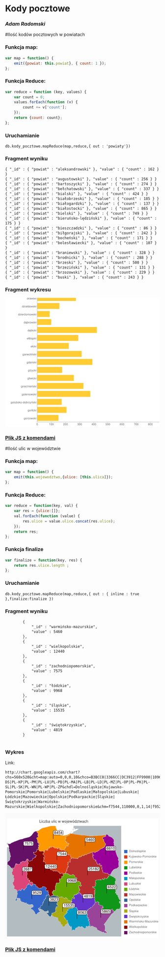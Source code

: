 # Kody pocztowe

### *Adam Radomski*

#Ilość kodów pocztowych w powiatach

### Funkcja map:

```javascript
var map = function() {
    emit({powiat: this.powiat}, { count: 1 });
};
```


### Funkcja Reduce:

```javascript
var reduce = function (key, values) {
    var count = 0;
    values.forEach(function (v) {
        count += v['count'];
    });
    return {count: count};
};
```

### Uruchamianie 

```
db.kody_pocztowe.mapReduce(map,reduce,{ out : 'powiaty'})
```

###	Fragment wyniku

```
{ "_id" : { "powiat" : "aleksandrowski" }, "value" : { "count" : 162 } }
{ "_id" : { "powiat" : "augustowski" }, "value" : { "count" : 256 } }
{ "_id" : { "powiat" : "bartoszycki" }, "value" : { "count" : 274 } }
{ "_id" : { "powiat" : "bełchatowski" }, "value" : { "count" : 337 } }
{ "_id" : { "powiat" : "bialski" }, "value" : { "count" : 424 } }
{ "_id" : { "powiat" : "białobrzeski" }, "value" : { "count" : 185 } }
{ "_id" : { "powiat" : "białogardzki" }, "value" : { "count" : 137 } }
{ "_id" : { "powiat" : "białostocki" }, "value" : { "count" : 865 } }
{ "_id" : { "powiat" : "bielski" }, "value" : { "count" : 749 } }
{ "_id" : { "powiat" : "bieruńsko-lędziński" }, "value" : { "count" : 175 } }
{ "_id" : { "powiat" : "bieszczadzki" }, "value" : { "count" : 86 } }
{ "_id" : { "powiat" : "biłgorajski" }, "value" : { "count" : 242 } }
{ "_id" : { "powiat" : "bocheński" }, "value" : { "count" : 171 } }
{ "_id" : { "powiat" : "bolesławiecki" }, "value" : { "count" : 107 } }
{ "_id" : { "powiat" : "braniewski" }, "value" : { "count" : 328 } }
{ "_id" : { "powiat" : "brodnicki" }, "value" : { "count" : 288 } }
{ "_id" : { "powiat" : "brzeski" }, "value" : { "count" : 500 } }
{ "_id" : { "powiat" : "brzeziński" }, "value" : { "count" : 131 } }
{ "_id" : { "powiat" : "brzozowski" }, "value" : { "count" : 229 } }
{ "_id" : { "powiat" : "buski" }, "value" : { "count" : 243 } }

```

### Fragment wykresu

![](../images/radomski.png)


### [Plik JS z komendami](/scripts/mapReduce_aradomski.js)


#Ilość ulic w województwie

### Funkcja map:

```javascript
var map = function() {
    emit(this.wojewodztwo,{ulice: [this.ulica]});
};
```


### Funkcja Reduce:

```javascript
var reduce = function(key, val) {
    var res = {ulice:[]};
    val.forEach(function (value) {
        res.ulice = value.ulice.concat(res.ulice);
    });
    return res;
};
```
### Funkcja finalize 
```javascript
var finalize = function(key, res) {
	return res.ulice.length	;
};
```

### Uruchamianie 

```
db.kody_pocztowe.mapReduce(map,reduce,{ out : { inline : true },finalize:finalize })
```

###	Fragment wyniku

```
		{
			"_id" : "warmińsko-mazurskie",
			"value" : 5460
		},
		{
			"_id" : "wielkopolskie",
			"value" : 12440
		},
		{
			"_id" : "zachodniopomorskie",
			"value" : 7575
		},
		{
			"_id" : "łódzkie",
			"value" : 9968
		},
		{
			"_id" : "śląskie",
			"value" : 15535
		},
		{
			"_id" : "świętokrzyskie",
			"value" : 4819
		}


```

### Wykres
Link:
```
http://chart.googleapis.com/chart?chs=560x520&cht=map:auto=0,0,0,10&chco=B3BCC0|3366CC|DC3912|FF9900|109618|990099|0099C6|DD4477|66AA00|B82E2E|316395|994499|AAAA11|6633CC|E67300|8B0707|651067&chld=PL-DS|PL-KP|PL-PM|PL-LU|PL-PD|PL-MA|PL-LB|PL-LD|PL-MZ|PL-OP|PL-PK|PL-SL|PL-SK|PL-WN|PL-WP|PL-ZP&chdl=Dolnośląskie|Kujawsko-Pomorskie|Pomorskie|Lubelskie|Podlaskie|Małopolskie|Lubuskie|Łódzkie|Mazowieckie|Opolskie|Podkarpackie|Śląskie|Świętokrzyskie|Warmińsko-Mazurskie|Wielkopolskie|Zachodniopomorskie&chm=f7544,110000,0,1,14|f9529,110000,0,0,14|f8454,110000,0,2,14|f6522,110000,0,3,14|f6610,110000,0,4,14|f8063,110000,0,5,14|f2687,110000,0,6,14|f9968,110000,0,7,14|f25182,110000,0,8,14|f3823,110000,0,9,14|f5865,110000,0,10,14|f15535,110000,0,11,14|f4819,110000,0,12,14|f5460,110000,0,13,14|f12440,110000,0,14,14|f7575,110000,0,15,14&chtt=Liczba+ulic+w+województwach
```
![](../images/radomski_ulice.png)


### [Plik JS z komendami](/scripts/mapReduce_aradomski.js)
